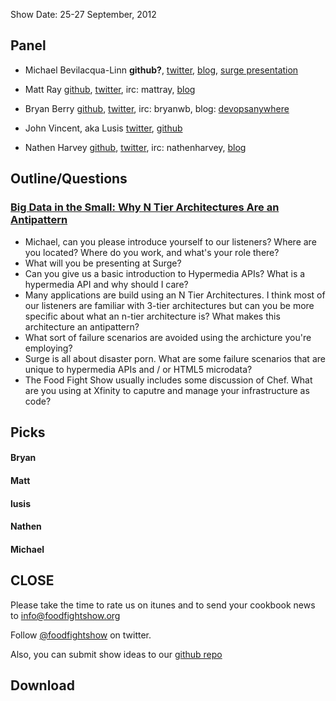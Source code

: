 Show Date: 25-27 September, 2012

Panel<a name="panel"></a>
-----

* Michael Bevilacqua-Linn **github?**, [twitter](http://twitter.com/novustiro), [blog](http://mblinn.com/), [surge presentation](http://omniti.com/surge/2012/sessions/big-data-in-the-small-why-n-tier-architectures-are-an-antipattern)

* Matt Ray [github](http://github.com/mattray), [twitter](http://twitter.com/mattray), irc: mattray, [blog](http://www.leastresistance.net/)
* Bryan Berry [github](http://github.com/bryanwb), [twitter](http://twitter.com/bryanwb), irc: bryanwb, blog: [devopsanywhere](http://devopsanywhere.blogspot.com)
* John Vincent, aka Lusis [twitter](https://twitter.com/#!/lusis), [github](https://github.com/lusis)
* Nathen Harvey [github](http://github.com/nathenharvey), [twitter](http://twitter.com/nathenharvey), irc: nathenharvey, [blog](http://nathenharvey.com)


Outline/Questions
-----------------

### [Big Data in the Small: Why N Tier Architectures Are an Antipattern](http://omniti.com/surge/2012/sessions/big-data-in-the-small-why-n-tier-architectures-are-an-antipattern)

* Michael, can you please introduce yourself to our listeners?  Where are you located?  Where do you work, and what's your role there?
* What will you be presenting at Surge?
* Can you give us a basic introduction to Hypermedia APIs?  What is a hypermedia API and why should I care?
* Many applications are build using an N Tier Architectures. I think
  most of our listeners are familiar with 3-tier architectures but can
  you be more specific about what an n-tier architecture is? What makes this architecture an antipattern?
* What sort of failure scenarios are avoided using the archicture you're employing?
* Surge is all about disaster porn.  What are some failure scenarios that are unique to hypermedia APIs and / or HTML5 microdata?
* The Food Fight Show usually includes some discussion of Chef.  What are you using at Xfinity to caputre and manage your infrastructure as code?


Picks<a name="picks"></a>
-----

#### Bryan

#### Matt

#### lusis

#### Nathen

#### Michael



CLOSE
-----

Please take the time to rate us on itunes and to send your cookbook
news to info@foodfightshow.org

Follow [@foodfightshow](http://twitter.com/foodfightshow) on twitter.

Also, you can submit show ideas to our [github repo](https://github.com/foodfight/showz)



Download
--------
